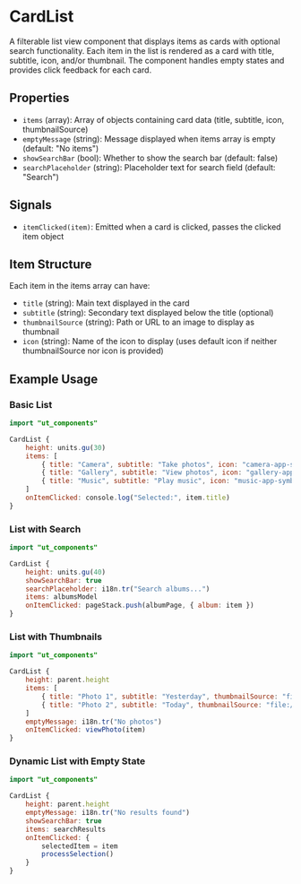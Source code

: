 # CardList

A filterable list view component that displays items as cards with optional search functionality. Each item in the list is rendered as a card with title, subtitle, icon, and/or thumbnail. The component handles empty states and provides click feedback for each card.

## Properties

- `items` (array): Array of objects containing card data (title, subtitle, icon, thumbnailSource)
- `emptyMessage` (string): Message displayed when items array is empty (default: "No items")
- `showSearchBar` (bool): Whether to show the search bar (default: false)
- `searchPlaceholder` (string): Placeholder text for search field (default: "Search")

## Signals

- `itemClicked(item)`: Emitted when a card is clicked, passes the clicked item object

## Item Structure

Each item in the items array can have:
- `title` (string): Main text displayed in the card
- `subtitle` (string): Secondary text displayed below the title (optional)
- `thumbnailSource` (string): Path or URL to an image to display as thumbnail
- `icon` (string): Name of the icon to display (uses default icon if neither thumbnailSource nor icon is provided)

## Example Usage

### Basic List
```qml
import "ut_components"

CardList {
    height: units.gu(30)
    items: [
        { title: "Camera", subtitle: "Take photos", icon: "camera-app-symbolic" },
        { title: "Gallery", subtitle: "View photos", icon: "gallery-app-symbolic" },
        { title: "Music", subtitle: "Play music", icon: "music-app-symbolic" }
    ]
    onItemClicked: console.log("Selected:", item.title)
}
```

### List with Search
```qml
import "ut_components"

CardList {
    height: units.gu(40)
    showSearchBar: true
    searchPlaceholder: i18n.tr("Search albums...")
    items: albumsModel
    onItemClicked: pageStack.push(albumPage, { album: item })
}
```

### List with Thumbnails
```qml
import "ut_components"

CardList {
    height: parent.height
    items: [
        { title: "Photo 1", subtitle: "Yesterday", thumbnailSource: "file:///path/to/photo1.jpg" },
        { title: "Photo 2", subtitle: "Today", thumbnailSource: "file:///path/to/photo2.jpg" }
    ]
    emptyMessage: i18n.tr("No photos")
    onItemClicked: viewPhoto(item)
}
```

### Dynamic List with Empty State
```qml
import "ut_components"

CardList {
    height: parent.height
    emptyMessage: i18n.tr("No results found")
    showSearchBar: true
    items: searchResults
    onItemClicked: {
        selectedItem = item
        processSelection()
    }
}
```
